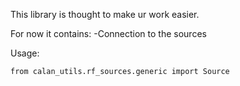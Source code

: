 This library is thought to make ur work easier.

For now it contains:
    -Connection to the sources

Usage:

	from calan_utils.rf_sources.generic import Source

